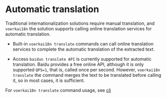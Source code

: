 # Automatic translation <!-- {docsify-ignore-all} -->

Traditional internationalization solutions require manual translation, and `voerkai18n` the solution supports calling online translation services for automatic translation.

- Built-in `voerkai18n translate` commands can call online translation services to complete the automatic translation of the extracted text.

- Access `baidun translate API` is currently supported for automatic translation. Baidu provides a free online API, although it is only supported `QPS=1`, that is, called once per second. However, `voerkai18n translate` the command merges the text to be translated before calling it, so in most cases, it is sufficient.

 
For `voerkai18n translate` command usage, see [cli](../tools/cli)

